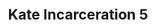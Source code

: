 ---
title: Kate Incarceration 5
categories: ['incarceration']
contributors: phill and kate
excerpt:
image: kate-incarceration7-web.jpg
featured: false
---